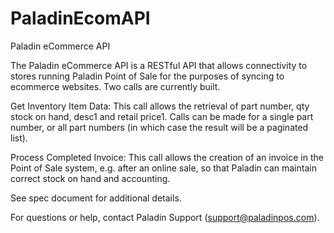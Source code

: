 # PaladinEcomAPI
Paladin eCommerce API

The Paladin eCommerce API is a RESTful API that allows connectivity to stores running Paladin Point of Sale for the purposes of syncing to ecommerce websites. Two calls are currently built.

Get Inventory Item Data:
This call allows the retrieval of part number, qty stock on hand, desc1 and retail price1. Calls can be made for a single part number, or all part numbers (in which case the result will be a paginated list).

Process Completed Invoice:
This call allows the creation of an invoice in the Point of Sale system, e.g. after an online sale, so that Paladin can maintain correct stock on hand and accounting.

See spec document for additional details. 

For questions or help, contact Paladin Support (support@paladinpos.com).
